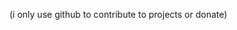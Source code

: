 (i only use github to contribute to projects or donate)

<!---
Gabriel194150/Gabriel194150 is a ✨ special ✨ repository because its `README.md` (this file) appears on your GitHub profile.
You can click the Preview link to take a look at your changes.
--->
